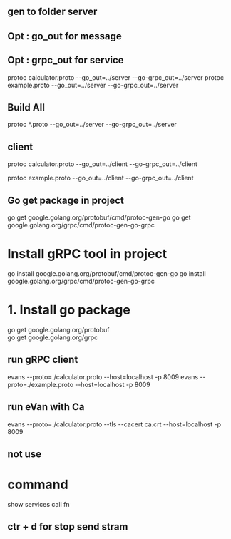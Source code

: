 ## gen to folder server
## Opt : go_out for message
## Opt : grpc_out for service
 protoc calculator.proto --go_out=../server --go-grpc_out=../server
 protoc example.proto --go_out=../server --go-grpc_out=../server

## Build All
 protoc *.proto --go_out=../server --go-grpc_out=../server

## client
  protoc calculator.proto --go_out=../client --go-grpc_out=../client

  protoc example.proto --go_out=../client --go-grpc_out=../client

## Go get package in project
go get google.golang.org/protobuf/cmd/protoc-gen-go
go get google.golang.org/grpc/cmd/protoc-gen-go-grpc

# Install gRPC tool in project

go install google.golang.org/protobuf/cmd/protoc-gen-go
go install google.golang.org/grpc/cmd/protoc-gen-go-grpc

# 1. Install go package
 go get google.golang.org/protobuf       
 go get google.golang.org/grpc
 


 ## run gRPC client
evans --proto=./calculator.proto --host=localhost -p 8009
evans --proto=./example.proto --host=localhost -p 8009

## run eVan with Ca 
evans --proto=./calculator.proto --tls --cacert ca.crt --host=localhost -p 8009 
## not use 

# command
show services 
call fn

## ctr + d for stop send stram
